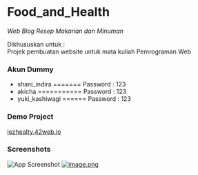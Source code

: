 # Food_and_Health

_Web Blog Resep Makanan dan Minuman_

Dikhususkan untuk : \
Projek pembuatan website untuk mata kuliah Pemrograman Web

### Akun Dummy

- shani_indira ======= Password : 123
- akicha =========== Password : 123
- yuki_kashiwagi ====== Password : 123

### Demo Project

[lezhealty.42web.io](www.lezhealty.42web.io)

### Screenshots

![App Screenshot](https://i.postimg.cc/q75vxh1Z/image.png)
[![image.png](https://i.postimg.cc/02VG1Zj6/image.png)](https://postimg.cc/3dD0gXg7)
